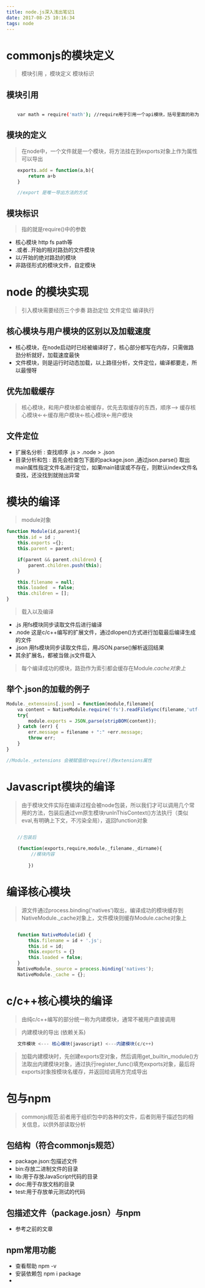 ```yaml
---
title: node.js深入浅出笔记1
date: 2017-08-25 10:16:34
tags: node
---
```


# commonjs的模块定义

> 模块引用 ，模块定义 模块标识

## 模块引用

``` bash

    var math = require('math'); //require用于引用一个api模块，括号里面的称为模块标识
```

## 模块的定义

> 在node中，一个文件就是一个模块，将方法挂在到exports对象上作为属性可以导出

``` javascript
    exports.add = function(a,b){
        return a+b
    }

    //export 是唯一导出方法的方式
```

## 模块标识

> 指的就是require()中的参数

 - 核心模块 http fs path等
 - .或者..开始的相对路劲的文件模块
 - 以/开始的绝对路劲的模块
 - 非路径形式的模块文件，自定模块

# node 的模块实现

> 引入模块需要经历三个步奏 路劲定位 文件定位 编译执行

## 核心模块与用户模块的区别以及加载速度

 - 核心模块，在node启动时已经被编译好了，核心部分都写在内存，只需做路劲分析就好，加载速度最快
 - 文件模块，则是运行时动态加载，以上路径分析，文件定位，编译都要走，所以最慢呀

## 优先加载缓存

 > 核心模块，和用户模块都会被缓存，优先去取缓存的东西，顺序-->   缓存核心模块<-<-缓存用户模块<-核心模块<-用户模块
 
## 文件定位

- 扩展名分析 : 查找顺序 .js > .node > .json
- 目录分析和包 : 首先会检查包下面的package.json ,通过json.parse() 取出main属性指定文件名进行定位，如果main错误或不存在，则默认index文件名查找，还没找到就抛出异常

# 模块的编译

> module对象

``` javascript
function Module(id,parent){
    this.id = id ;
    this.exports ={};
    this.parent = parent;

    if(parent && parent.children) {
        parent.children.push(this);
    }

    this.filename = null;
    this.loaded  = false;
    this.children = [];
}
```

> 载入以及编译

 - .js 用fs模块同步读取文件后进行编译
 - .node 这是c/c++编写的扩展文件，通过dlopen()方式进行加载最后编译生成的文件
 - .json 用fs模块同步读取文件后，用JSON.parse()解析返回结果
 - 其余扩展名，都被当做.js文件载入

> 每个编译成功的模块，路劲作为索引都会缓存在Module._cache对象上_
## 举个.json的加载的例子

``` javascript
Module._extensoins[.json] = function(module,filename){
    va content = NativeModule.require('fs').readFileSync(filename,'utf-8');\
    try{
        module.exports = JSON,parse(stripBOM(content));
    } catch (err) {
        err.message = filename + ":" +err.message;
        throw err;
    }
}

//Module._extensions 会被赋值给require()的extensions属性
```

# Javascript模块的编译

> 由于模块文件实际在编译过程会被node包装，所以我们才可以调用几个常用的方法，包装后通过vm原生模块runInThisContext()方法执行（类似eval,有明确上下文，不污染全局），返回function对象

``` javascript
    
    //包装后

    (function(exports,require,module,_filename,_dirname){
         //模块内容
            
        }) 

```

# 编译核心模块
> 源文件通过process.binding('natives')取出，编译成功的模块缓存到NativeModule._cache对象上，文件模块则缓存Module.cache对象上

``` javascript

    function NativeModule(id) {
        this.filename = id + '.js';
        this.id = id;
        this.exports = {}
        this.loaded = false;
    }
    NativeModule._source = process.binding('natives');
    NativeModule._cache = {};
```

# c/c++核心模块的编译

> 由纯c/c++编写的部分统一称为内建模块，通常不被用户直接调用

> 内建模块的导出 (依赖关系)

``` javascript
    文件模块 <--- 核心模块(javascript) <---内建模块(c/c++)
```
>加载内建模块时，先创建exports空对象，然后调用get_builtin_module()方法取出内建模块对象，通过执行register_func()填充exports对象，最后将exports对象按模块名缓存，并返回给调用方完成导出

# 包与npm

> commonjs规范:前者用于组织包中的各种的文件，后者则用于描述包的相关信息，以供外部读取分析

## 包结构（符合commonjs规范）
 - package.json:包描述文件
 - bin:存放二进制文件的目录
 - lib:用于存放JavaScript代码的目录
 - doc:用于存放文档的目录
 - test:用于存放单元测试的代码

## 包描述文件（package.josn）与npm

 - 参考之前的文章

## npm常用功能

 - 查看帮助 npm -v
 - 安装依赖包 npm i package
 - 















